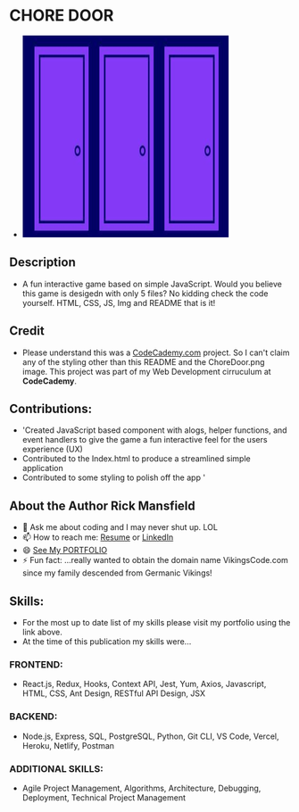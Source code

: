 # CHORE DOOR

- ![img](img/ChoreDoor.png)

## Description
- A fun interactive game based on simple JavaScript. Would you believe this game is desigedn with only 5 files? No kidding check the code yourself. HTML, CSS, JS, Img and README that is it!

## Credit
- Please understand this was a [CodeCademy.com](https://www.codecademy.com/) project. So I can't claim any of the styling other than this README and the ChoreDoor.png image. This project was part of my Web Development cirruculum at __CodeCademy__.

## Contributions:
- 'Created JavaScript based component with alogs, helper functions, and event handlers to give the game a fun interactive feel for the users experience (UX)
- Contributed to the Index.html to produce a streamlined simple application
- Contributed to some styling to polish off the app '

## About the Author Rick Mansfield
- 💬 Ask me about coding and I may never shut up. LOL
- 📫 How to reach me: [Resume](https://resume.creddle.io/resume/4uxc0m7zngm) or [LinkedIn](https://www.linkedin.com/in/peacefulrick/)
- 😄 [See My PORTFOLIO](https://mansfield-port-v3.netlify.app/)
- ⚡ Fun fact: ...really wanted to obtain the domain name VikingsCode.com since my family descended from Germanic Vikings!

## Skills:
- For the most up to date list of my skills please visit my portfolio using the link above. 
- At the time of this publication my skills were...
### FRONTEND: 
- React.js, Redux, Hooks, Context API, Jest, Yum, Axios, Javascript, HTML, CSS, Ant Design, RESTful API Design, JSX
### BACKEND:
- Node.js, Express, SQL, PostgreSQL, Python, Git CLI, VS Code, Vercel, Heroku, Netlify, Postman
### ADDITIONAL SKILLS:
- Agile Project Management, Algorithms, Architecture, Debugging, Deployment, Technical Project Management